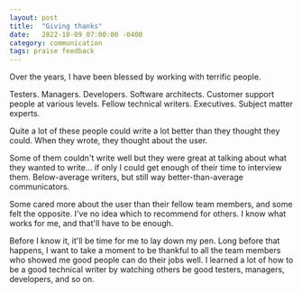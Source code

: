 ```yaml
---
layout: post
title:  "Giving thanks"
date:   2022-10-09 07:00:00 -0400
category: communication
tags: praise feedback
---
```

Over the years, I have been blessed by working with terrific people.

Testers. Managers. Developers. Software architects. Customer support people at various levels. Fellow technical writers. Executives. Subject matter experts.

Quite a lot of these people could write a lot better than they thought they could. When they wrote, they thought about the user.

Some of them couldn't write well but they were great at talking about what they wanted to write... if only I could get enough of their time to interview them. Below-average writers, but still way better-than-average communicators.

Some cared more about the user than their fellow team members, and some felt the opposite. I've no idea which to recommend for others. I know what works for me, and that'll have to be enough.

Before I know it, it'll be time for me to lay down my pen. Long before that happens, I want to take a moment to be thankful to all the team members who showed me good people can do their jobs well. I learned a lot of how to be a good technical writer by watching others be good testers, managers, developers, and so on.
